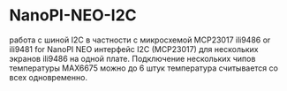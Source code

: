 # NanoPI-NEO-I2C

работа с шиной I2C в частности с микросхемой MCP23017
ili9486 or ili9481 for NanoPI NEO
интерфейс I2C (MCP23017) для нескольких экранов ili9486
на одной плате.
Подключение нескольких чипов температуры MAX6675 можно до 6 штук
температура считывается со всех одновременно.

